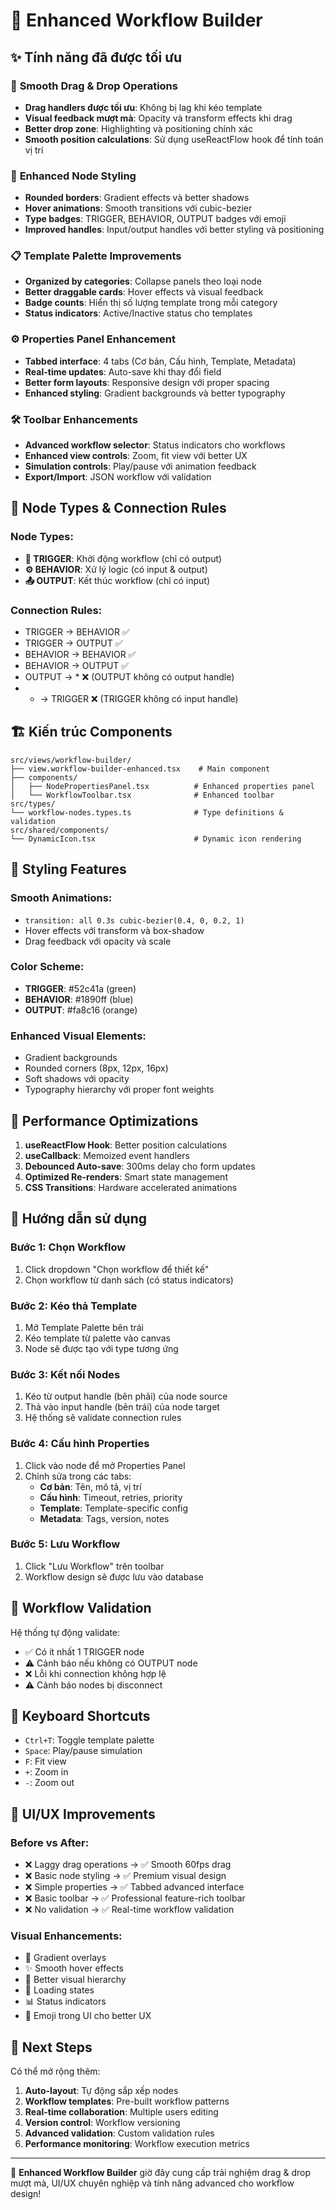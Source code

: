 # 🚀 Enhanced Workflow Builder

## ✨ Tính năng đã được tối ưu

### 🎯 **Smooth Drag & Drop Operations**

- **Drag handlers được tối ưu**: Không bị lag khi kéo template
- **Visual feedback mượt mà**: Opacity và transform effects khi drag
- **Better drop zone**: Highlighting và positioning chính xác
- **Smooth position calculations**: Sử dụng useReactFlow hook để tính toán vị trí

### 🎨 **Enhanced Node Styling**

- **Rounded borders**: Gradient effects và better shadows
- **Hover animations**: Smooth transitions với cubic-bezier
- **Type badges**: TRIGGER, BEHAVIOR, OUTPUT badges với emoji
- **Improved handles**: Input/output handles với better styling và positioning

### 📋 **Template Palette Improvements**

- **Organized by categories**: Collapse panels theo loại node
- **Better draggable cards**: Hover effects và visual feedback
- **Badge counts**: Hiển thị số lượng template trong mỗi category
- **Status indicators**: Active/Inactive status cho templates

### ⚙️ **Properties Panel Enhancement**

- **Tabbed interface**: 4 tabs (Cơ bản, Cấu hình, Template, Metadata)
- **Real-time updates**: Auto-save khi thay đổi field
- **Better form layouts**: Responsive design với proper spacing
- **Enhanced styling**: Gradient backgrounds và better typography

### 🛠️ **Toolbar Enhancements**

- **Advanced workflow selector**: Status indicators cho workflows
- **Enhanced view controls**: Zoom, fit view với better UX
- **Simulation controls**: Play/pause với animation feedback
- **Export/Import**: JSON workflow với validation

## 🎯 **Node Types & Connection Rules**

### Node Types:

- **🚀 TRIGGER**: Khởi động workflow (chỉ có output)
- **⚙️ BEHAVIOR**: Xử lý logic (có input & output)
- **📤 OUTPUT**: Kết thúc workflow (chỉ có input)

### Connection Rules:

- TRIGGER → BEHAVIOR ✅
- TRIGGER → OUTPUT ✅
- BEHAVIOR → BEHAVIOR ✅
- BEHAVIOR → OUTPUT ✅
- OUTPUT → \* ❌ (OUTPUT không có output handle)
- - → TRIGGER ❌ (TRIGGER không có input handle)

## 🏗️ **Kiến trúc Components**

```
src/views/workflow-builder/
├── view.workflow-builder-enhanced.tsx    # Main component
├── components/
│   ├── NodePropertiesPanel.tsx          # Enhanced properties panel
│   └── WorkflowToolbar.tsx              # Enhanced toolbar
src/types/
└── workflow-nodes.types.ts              # Type definitions & validation
src/shared/components/
└── DynamicIcon.tsx                      # Dynamic icon rendering
```

## 🎨 **Styling Features**

### Smooth Animations:

- `transition: all 0.3s cubic-bezier(0.4, 0, 0.2, 1)`
- Hover effects với transform và box-shadow
- Drag feedback với opacity và scale

### Color Scheme:

- **TRIGGER**: #52c41a (green)
- **BEHAVIOR**: #1890ff (blue)
- **OUTPUT**: #fa8c16 (orange)

### Enhanced Visual Elements:

- Gradient backgrounds
- Rounded corners (8px, 12px, 16px)
- Soft shadows với opacity
- Typography hierarchy với proper font weights

## 🚀 **Performance Optimizations**

1. **useReactFlow Hook**: Better position calculations
2. **useCallback**: Memoized event handlers
3. **Debounced Auto-save**: 300ms delay cho form updates
4. **Optimized Re-renders**: Smart state management
5. **CSS Transitions**: Hardware accelerated animations

## 📖 **Hướng dẫn sử dụng**

### Bước 1: Chọn Workflow

1. Click dropdown "Chọn workflow để thiết kế"
2. Chọn workflow từ danh sách (có status indicators)

### Bước 2: Kéo thả Template

1. Mở Template Palette bên trái
2. Kéo template từ palette vào canvas
3. Node sẽ được tạo với type tương ứng

### Bước 3: Kết nối Nodes

1. Kéo từ output handle (bên phải) của node source
2. Thả vào input handle (bên trái) của node target
3. Hệ thống sẽ validate connection rules

### Bước 4: Cấu hình Properties

1. Click vào node để mở Properties Panel
2. Chỉnh sửa trong các tabs:
   - **Cơ bản**: Tên, mô tả, vị trí
   - **Cấu hình**: Timeout, retries, priority
   - **Template**: Template-specific config
   - **Metadata**: Tags, version, notes

### Bước 5: Lưu Workflow

1. Click "Lưu Workflow" trên toolbar
2. Workflow design sẽ được lưu vào database

## 🎯 **Workflow Validation**

Hệ thống tự động validate:

- ✅ Có ít nhất 1 TRIGGER node
- ⚠️ Cảnh báo nếu không có OUTPUT node
- ❌ Lỗi khi connection không hợp lệ
- ⚠️ Cảnh báo nodes bị disconnect

## 🔧 **Keyboard Shortcuts**

- `Ctrl+T`: Toggle template palette
- `Space`: Play/pause simulation
- `F`: Fit view
- `+`: Zoom in
- `-`: Zoom out

## 🎨 **UI/UX Improvements**

### Before vs After:

- ❌ Laggy drag operations → ✅ Smooth 60fps drag
- ❌ Basic node styling → ✅ Premium visual design
- ❌ Simple properties → ✅ Tabbed advanced interface
- ❌ Basic toolbar → ✅ Professional feature-rich toolbar
- ❌ No validation → ✅ Real-time workflow validation

### Visual Enhancements:

- 🎨 Gradient overlays
- ✨ Smooth hover effects
- 🎯 Better visual hierarchy
- 🔄 Loading states
- 📊 Status indicators
- 🎪 Emoji trong UI cho better UX

## 🚀 **Next Steps**

Có thể mở rộng thêm:

1. **Auto-layout**: Tự động sắp xếp nodes
2. **Workflow templates**: Pre-built workflow patterns
3. **Real-time collaboration**: Multiple users editing
4. **Version control**: Workflow versioning
5. **Advanced validation**: Custom validation rules
6. **Performance monitoring**: Workflow execution metrics

---

🎉 **Enhanced Workflow Builder** giờ đây cung cấp trải nghiệm drag & drop mượt mà, UI/UX chuyên nghiệp và tính năng advanced cho workflow design!
